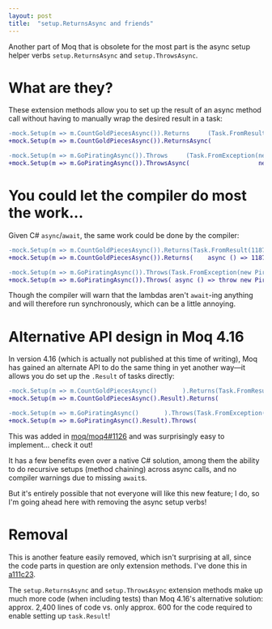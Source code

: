 ```yaml
---
layout: post
title:  "setup.ReturnsAsync and friends"
---
```


Another part of Moq that is obsolete for the most part is the async
setup helper verbs `setup.ReturnsAsync` and `setup.ThrowsAsync`.

# What are they?

These extension methods allow you to set up the result of an async
method call without having to manually wrap the desired result in a
task:

```diff
-mock.Setup(m => m.CountGoldPiecesAsync()).Returns     (Task.FromResult(11873));
+mock.Setup(m => m.CountGoldPiecesAsync()).ReturnsAsync(                11873 );
```

```diff
-mock.Setup(m => m.GoPiratingAsync()).Throws     (Task.FromException(new PirateException("arr!")));
+mock.Setup(m => m.GoPiratingAsync()).ThrowsAsync(                   new PirateException("arr!") );
```

# You could let the compiler do most the work...

Given C# `async`/`await`, the same work could be done by the compiler:

```diff
-mock.Setup(m => m.CountGoldPiecesAsync()).Returns(Task.FromResult(11873));
+mock.Setup(m => m.CountGoldPiecesAsync()).Returns(    async () => 11873 );
```

```diff
-mock.Setup(m => m.GoPiratingAsync()).Throws(Task.FromException(new PirateException("arr!")));
+mock.Setup(m => m.GoPiratingAsync()).Throws( async () => throw new PirateException("arr!") );
```

Though the compiler will warn that the lambdas aren't `await`-ing
anything and will therefore run synchronously, which can be a little
annoying.

# Alternative API design in Moq 4.16

In version 4.16 (which is actually not published at this time of
writing), Moq has gained an alternate API to do the same thing in yet
another way&mdash;it allows you do set up the `.Result` of tasks
directly:

```diff
-mock.Setup(m => m.CountGoldPiecesAsync()       ).Returns(Task.FromResult(11873));
+mock.Setup(m => m.CountGoldPiecesAsync().Result).Returns(                11873 );
```

```diff
-mock.Setup(m => m.GoPiratingAsync()       ).Throws(Task.FromException(new PirateException("arr!")));
+mock.Setup(m => m.GoPiratingAsync().Result).Throws(                   new PirateException("arr!") );
```

This was added in [moq/moq4#1126](https://github.com/moq/moq4/pull/1126)
and was surprisingly easy to implement... check it out!

It has a few benefits even over a native C# solution, among them the
ability to do recursive setups (method chaining) across async calls,
and no compiler warnings due to missing `await`s.

But it's entirely possible that not everyone will like this new feature;
I do, so I'm going ahead here with removing the async setup verbs!

# Removal

This is another feature easily removed, which isn't surprising at all,
since the code parts in question are only extension methods. I've done
this in [a111c23](https://github.com/stakx/dissecting-moq4/commit/a111c2329e77ecb0a4229b5c5afbd0251fbad798).

The `setup.ReturnsAsync` and `setup.ThrowsAsync` extension methods make
up much more code (when including tests) than Moq 4.16's alternative
solution: approx. 2,400 lines of code vs. only approx. 600 for the
code required to enable setting up `task.Result`!
